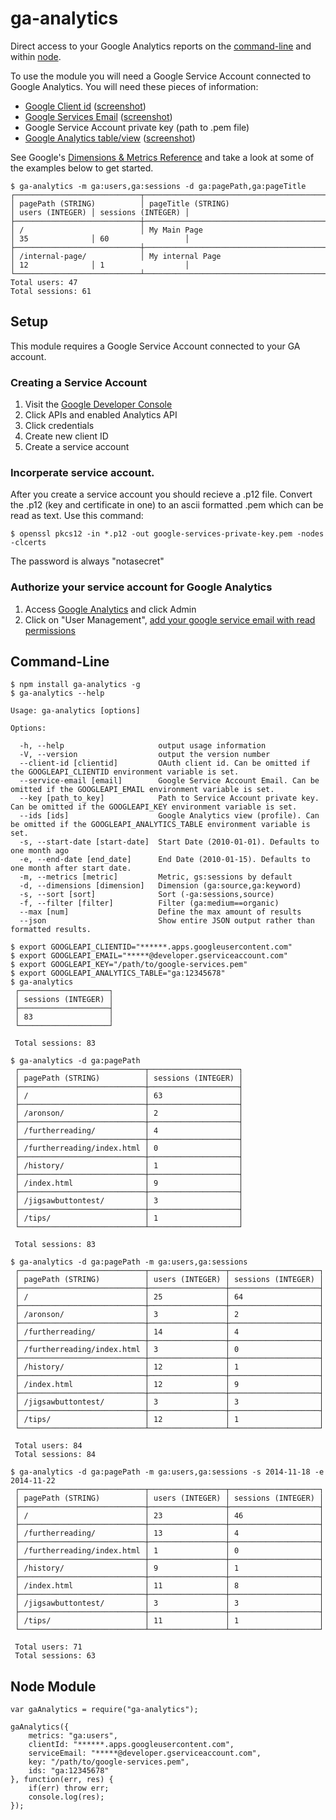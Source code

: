 ga-analytics
============

Direct access to your Google Analytics reports on the [command-line](https://github.com/sfarthin/ga-analytics#command-line) and within  [node](https://github.com/sfarthin/ga-analytics#node-module).

To use the module you will need a Google Service Account connected to Google Analytics. You will need these pieces of information:

- [Google Client id](https://console.developers.google.com/) ([screenshot](https://raw.githubusercontent.com/sfarthin/ga-analytics/master/service-account.jpg))
- [Google Services Email](https://console.developers.google.com/) ([screenshot](https://raw.githubusercontent.com/sfarthin/ga-analytics/master/service-account.jpg))
- Google Service Account private key (path to .pem file)
- [Google Analytics table/view](https://www.google.com/analytics/) ([screenshot](https://raw.githubusercontent.com/sfarthin/ga-analytics/master/tableid.png))

See Google's [Dimensions & Metrics Reference](https://developers.google.com/analytics/devguides/reporting/core/dimsmets) and take a look at some of the examples below to get started.

    $ ga-analytics -m ga:users,ga:sessions -d ga:pagePath,ga:pageTitle
    ┌────────────────────────────┬─────────────────────────────────────────┬─────────────────┬────────────────────┐
    │ pagePath (STRING)          │ pageTitle (STRING)                      │ users (INTEGER) │ sessions (INTEGER) │
    ├────────────────────────────┼─────────────────────────────────────────┼─────────────────┼────────────────────┤
    │ /                          │ My Main Page                            │ 35              │ 60                 │
    ├────────────────────────────┼─────────────────────────────────────────┼─────────────────┼────────────────────┤
    │ /internal-page/            │ My internal Page                        │ 12              │ 1                  │
    └────────────────────────────┴─────────────────────────────────────────┴─────────────────┴────────────────────┘
    Total users: 47
    Total sessions: 61


## Setup

This module requires a Google Service Account connected to your GA account.

### Creating a Service Account

1. Visit the [Google Developer Console](https://console.developers.google.com/)
2. Click APIs and enabled Analytics API
2. Click credentials
3. Create new client ID
4. Create a service account

### Incorperate service account.

After you create a service account you should recieve a .p12 file. Convert the .p12 (key and certificate in one) to an ascii formatted .pem which can be read as text. Use this command:

    $ openssl pkcs12 -in *.p12 -out google-services-private-key.pem -nodes -clcerts

The password is always "notasecret"

### Authorize your service account for Google Analytics

1. Access [Google Analytics](https://www.google.com/analytics/) and click Admin
2. Click on "User Management", [add your google service email with read permissions](https://raw.githubusercontent.com/sfarthin/ga-analytics/master/analytics.png)

## Command-Line

    $ npm install ga-analytics -g
    $ ga-analytics --help

    Usage: ga-analytics [options]

    Options:

      -h, --help                     output usage information
      -V, --version                  output the version number
      --client-id [clientid]         OAuth client id. Can be omitted if the GOOGLEAPI_CLIENTID environment variable is set.
      --service-email [email]        Google Service Account Email. Can be omitted if the GOOGLEAPI_EMAIL environment variable is set.
      --key [path_to_key]            Path to Service Account private key. Can be omitted if the GOOGLEAPI_KEY environment variable is set.
      --ids [ids]                    Google Analytics view (profile). Can be omitted if the GOOGLEAPI_ANALYTICS_TABLE environment variable is set.
      -s, --start-date [start-date]  Start Date (2010-01-01). Defaults to one month ago
      -e, --end-date [end_date]      End Date (2010-01-15). Defaults to one month after start date.
      -m, --metrics [metric]         Metric, gs:sessions by default
      -d, --dimensions [dimension]   Dimension (ga:source,ga:keyword)
      -s, --sort [sort]              Sort (-ga:sessions,source)
      -f, --filter [filter]          Filter (ga:medium==organic)
      --max [num]                    Define the max amount of results
      --json                         Show entire JSON output rather than formatted results.
      
    $ export GOOGLEAPI_CLIENTID="******.apps.googleusercontent.com"
    $ export GOOGLEAPI_EMAIL="*****@developer.gserviceaccount.com"
    $ export GOOGLEAPI_KEY="/path/to/google-services.pem"
    $ export GOOGLEAPI_ANALYTICS_TABLE="ga:12345678"
    $ ga-analytics 
     ┌────────────────────┐
     │ sessions (INTEGER) │
     ├────────────────────┤
     │ 83                 │
     └────────────────────┘
     
     Total sessions: 83
     
    $ ga-analytics -d ga:pagePath
     ┌────────────────────────────┬────────────────────┐
     │ pagePath (STRING)          │ sessions (INTEGER) │
     ├────────────────────────────┼────────────────────┤
     │ /                          │ 63                 │
     ├────────────────────────────┼────────────────────┤
     │ /aronson/                  │ 2                  │
     ├────────────────────────────┼────────────────────┤
     │ /furtherreading/           │ 4                  │
     ├────────────────────────────┼────────────────────┤
     │ /furtherreading/index.html │ 0                  │
     ├────────────────────────────┼────────────────────┤
     │ /history/                  │ 1                  │
     ├────────────────────────────┼────────────────────┤
     │ /index.html                │ 9                  │
     ├────────────────────────────┼────────────────────┤
     │ /jigsawbuttontest/         │ 3                  │
     ├────────────────────────────┼────────────────────┤
     │ /tips/                     │ 1                  │
     └────────────────────────────┴────────────────────┘
     
     Total sessions: 83
     
    $ ga-analytics -d ga:pagePath -m ga:users,ga:sessions
     ┌────────────────────────────┬─────────────────┬────────────────────┐
     │ pagePath (STRING)          │ users (INTEGER) │ sessions (INTEGER) │
     ├────────────────────────────┼─────────────────┼────────────────────┤
     │ /                          │ 25              │ 64                 │
     ├────────────────────────────┼─────────────────┼────────────────────┤
     │ /aronson/                  │ 3               │ 2                  │
     ├────────────────────────────┼─────────────────┼────────────────────┤
     │ /furtherreading/           │ 14              │ 4                  │
     ├────────────────────────────┼─────────────────┼────────────────────┤
     │ /furtherreading/index.html │ 3               │ 0                  │
     ├────────────────────────────┼─────────────────┼────────────────────┤
     │ /history/                  │ 12              │ 1                  │
     ├────────────────────────────┼─────────────────┼────────────────────┤
     │ /index.html                │ 12              │ 9                  │
     ├────────────────────────────┼─────────────────┼────────────────────┤
     │ /jigsawbuttontest/         │ 3               │ 3                  │
     ├────────────────────────────┼─────────────────┼────────────────────┤
     │ /tips/                     │ 12              │ 1                  │
     └────────────────────────────┴─────────────────┴────────────────────┘
     
     Total users: 84
     Total sessions: 84
     
    $ ga-analytics -d ga:pagePath -m ga:users,ga:sessions -s 2014-11-18 -e 2014-11-22
     ┌────────────────────────────┬─────────────────┬────────────────────┐
     │ pagePath (STRING)          │ users (INTEGER) │ sessions (INTEGER) │
     ├────────────────────────────┼─────────────────┼────────────────────┤
     │ /                          │ 23              │ 46                 │
     ├────────────────────────────┼─────────────────┼────────────────────┤
     │ /furtherreading/           │ 13              │ 4                  │
     ├────────────────────────────┼─────────────────┼────────────────────┤
     │ /furtherreading/index.html │ 1               │ 0                  │
     ├────────────────────────────┼─────────────────┼────────────────────┤
     │ /history/                  │ 9               │ 1                  │
     ├────────────────────────────┼─────────────────┼────────────────────┤
     │ /index.html                │ 11              │ 8                  │
     ├────────────────────────────┼─────────────────┼────────────────────┤
     │ /jigsawbuttontest/         │ 3               │ 3                  │
     ├────────────────────────────┼─────────────────┼────────────────────┤
     │ /tips/                     │ 11              │ 1                  │
     └────────────────────────────┴─────────────────┴────────────────────┘
     
     Total users: 71
     Total sessions: 63

## Node Module

    var gaAnalytics = require("ga-analytics");

    gaAnalytics({
        metrics: "ga:users",
        clientId: "******.apps.googleusercontent.com",
        serviceEmail: "*****@developer.gserviceaccount.com",
        key: "/path/to/google-services.pem",
        ids: "ga:12345678"
    }, function(err, res) {	
        if(err) throw err;
        console.log(res);
    });
